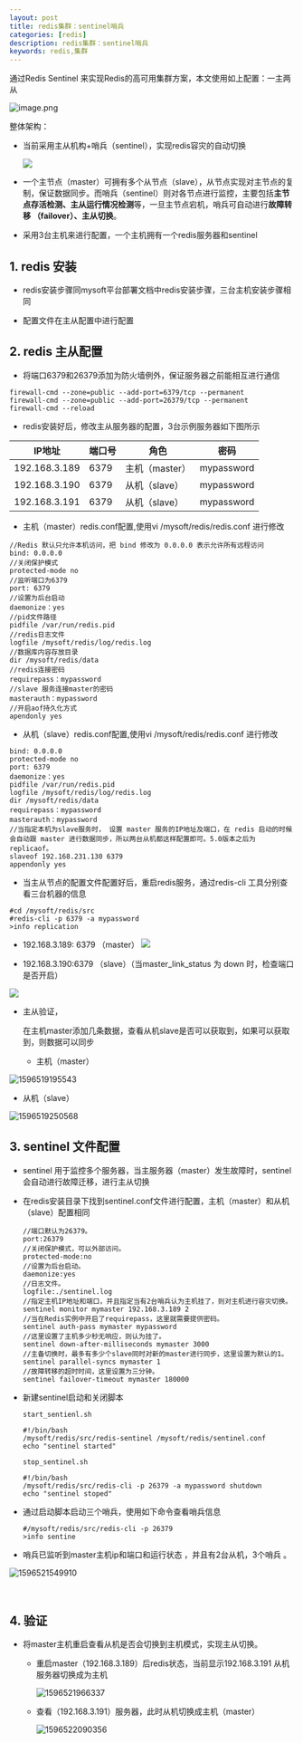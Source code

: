 ```yaml
---
layout: post
title: redis集群：sentinel哨兵
categories: [redis]
description: redis集群：sentinel哨兵
keywords: redis,集群
---
```


通过Redis Sentinel 来实现Redis的高可用集群方案，本文使用如上配置：一主两从

![image.png](https://raw.githubusercontent.com/Taoey/Taoey.github.io/master/_posts/greatArticle/2021-2-9-redis集群--sentinel哨兵.assets/1595224812819-af458051-28cc-41f9-a8b0-54aadad0ed39.png)

整体架构：

- 当前采用主从机构+哨兵（sentinel），实现redis容灾的自动切换

  ![](https://raw.githubusercontent.com/Taoey/Taoey.github.io/master/_posts/greatArticle/2021-2-9-redis集群--sentinel哨兵.assets/sentinel.jpeg)

-  一个主节点（master）可拥有多个从节点（slave），从节点实现对主节点的复制，保证数据同步。而哨兵（sentinel）则对各节点进行监控，主要包括**主节点存活检测、主从运行情况检测**等，一旦主节点宕机，哨兵可自动进行**故障转移 （failover）、主从切换**。 
- 采用3台主机来进行配置，一个主机拥有一个redis服务器和sentinel

## 1. redis  安装

- redis安装步骤同mysoft平台部署文档中redis安装步骤，三台主机安装步骤相同

- 配置文件在主从配置中进行配置

## 2. redis 主从配置

- 将端口6379和26379添加为防火墙例外，保证服务器之前能相互进行通信

~~~
firewall-cmd --zone=public --add-port=6379/tcp --permanent
firewall-cmd --zone=public --add-port=26379/tcp --permanent
firewall-cmd --reload
~~~



- redis安装好后，修改主从服务器的配置，3台示例服务器如下图所示

| IP地址        | 端口号 | 角色           | 密码         |
| ------------- | ------ | -------------- | ------------ |
| 192.168.3.189 | 6379   | 主机（master） | mypassword |
| 192.168.3.190 | 6379   | 从机（slave）  | mypassword |
| 192.168.3.191 | 6379   | 从机（slave）  | mypassword |

- 主机（master）redis.conf配置,使用vi /mysoft/redis/redis.conf 进行修改

~~~
//Redis 默认只允许本机访问，把 bind 修改为 0.0.0.0 表示允许所有远程访问
bind: 0.0.0.0
//关闭保护模式
protected-mode no
//监听端口为6379 
port: 6379
//设置为后台启动
daemonize：yes
//pid文件路径
pidfile /var/run/redis.pid
//redis日志文件
logfile /mysoft/redis/log/redis.log
//数据库内容存放目录
dir /mysoft/redis/data
//redis连接密码
requirepass：mypassword
//slave 服务连接master的密码
masterauth：mypassword
//开启aof持久化方式
apendonly yes
~~~
- 从机（slave）redis.conf配置,使用vi /mysoft/redis/redis.conf 进行修改

~~~
bind: 0.0.0.0
protected-mode no
port: 6379
daemonize：yes
pidfile /var/run/redis.pid
logfile /mysoft/redis/log/redis.log
dir /mysoft/redis/data
requirepass：mypassword
masterauth：mypassword
//当指定本机为slave服务时， 设置 master 服务的IP地址及端口，在 redis 启动的时候会自动跟 master 进行数据同步，所以两台从机都这样配置即可。5.0版本之后为replicaof。
slaveof 192.168.231.130 6379 
appendonly yes
~~~

- 当主从节点的配置文件配置好后，重启redis服务，通过redis-cli 工具分别查看三台机器的信息

~~~
#cd /mysoft/redis/src
#redis-cli -p 6379 -a mypassword
>info replication
~~~

- 192.168.3.189: 6379 （master）
![](https://raw.githubusercontent.com/Taoey/Taoey.github.io/master/_posts/greatArticle/2021-2-9-redis集群--sentinel哨兵.assets/1596518761606.png)

- 192.168.3.190:6379 （slave）（当master_link_status 为 down 时，检查端口是否开启）

![](https://raw.githubusercontent.com/Taoey/Taoey.github.io/master/_posts/greatArticle/2021-2-9-redis集群--sentinel哨兵.assets/1596518870312.png)

- 主从验证，

  在主机master添加几条数据，查看从机slave是否可以获取到，如果可以获取到，则数据可以同步

  - 主机（master）

![1596519195543](https://raw.githubusercontent.com/Taoey/Taoey.github.io/master/_posts/greatArticle/2021-2-9-redis集群--sentinel哨兵.assets/1596519195543.png)

  - 从机（slave）

![1596519250568](https://raw.githubusercontent.com/Taoey/Taoey.github.io/master/_posts/greatArticle/2021-2-9-redis集群--sentinel哨兵.assets/1596519250568.png)

## 3. sentinel 文件配置

- sentinel 用于监控多个服务器，当主服务器（master）发生故障时，sentinel会自动进行故障迁移，进行主从切换

- 在redis安装目录下找到sentinel.conf文件进行配置，主机（master）和从机（slave）配置相同

  ~~~shell
  //端口默认为26379。
  port:26379
  //关闭保护模式，可以外部访问。
  protected-mode:no
  //设置为后台启动。
  daemonize:yes
  //日志文件。
  logfile:./sentinel.log
  //指定主机IP地址和端口，并且指定当有2台哨兵认为主机挂了，则对主机进行容灾切换。
  sentinel monitor mymaster 192.168.3.189 2
  //当在Redis实例中开启了requirepass，这里就需要提供密码。
  sentinel auth-pass mymaster mypassword
  //这里设置了主机多少秒无响应，则认为挂了。
  sentinel down-after-milliseconds mymaster 3000
  //主备切换时，最多有多少个slave同时对新的master进行同步，这里设置为默认的1。
  sentinel parallel-syncs mymaster 1
  //故障转移的超时时间，这里设置为三分钟。
  sentinel failover-timeout mymaster 180000
  ~~~

- 新建sentinel启动和关闭脚本

  ~~~shell
  start_sentienl.sh
  
  #!/bin/bash
  /mysoft/redis/src/redis-sentinel /mysoft/redis/sentinel.conf
  echo "sentinel started"
  
  stop_sentinel.sh
  
  #!/bin/bash
  /mysoft/redis/src/redis-cli -p 26379 -a mypassword shutdown
  echo "sentinel stoped"
  ~~~

- 通过启动脚本启动三个哨兵，使用如下命令查看哨兵信息

  ~~~shell
  #/mysoft/redis/src/redis-cli -p 26379
  >info sentine
  ~~~

- 哨兵已监听到master主机ip和端口和运行状态 ，并且有2台从机，3个哨兵 。

![1596521549910](https://raw.githubusercontent.com/Taoey/Taoey.github.io/master/_posts/greatArticle/2021-2-9-redis集群--sentinel哨兵.assets/1596521549910.png)

​		

## 4. 验证

- 将master主机重启查看从机是否会切换到主机模式，实现主从切换。

  - 重启master（192.168.3.189）后redis状态，当前显示192.168.3.191 从机服务器切换成为主机

    ![1596521966337](https://raw.githubusercontent.com/Taoey/Taoey.github.io/master/_posts/greatArticle/2021-2-9-redis集群--sentinel哨兵.assets/1596521966337.png)

  - 查看（192.168.3.191）服务器，此时从机切换成主机（master）

    ![1596522090356](https://raw.githubusercontent.com/Taoey/Taoey.github.io/master/_posts/greatArticle/2021-2-9-redis集群--sentinel哨兵.assets/1596522090356.png)